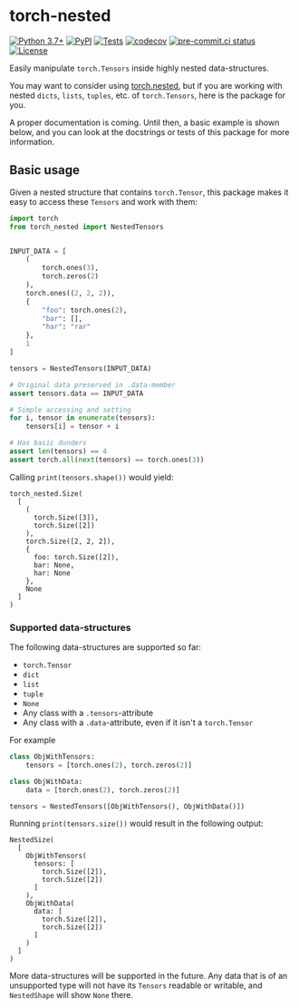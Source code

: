 # torch-nested

[![Python 3.7+](https://img.shields.io/badge/python-3.7+-blue.svg)](https://www.python.org/downloads/release/python-370/)
[![PyPI](https://img.shields.io/pypi/v/torch-nested)](https://pypi.org/project/torch-nested/)
[![Tests](https://github.com/snimu/torch-nested/actions/workflows/test.yml/badge.svg)](https://github.com/snimu/torch-nested/actions/workflows/test.yml)
[![codecov](https://codecov.io/gh/snimu/torch-nested/branch/main/graph/badge.svg)](https://codecov.io/gh/snimu/torch-nested)
[![pre-commit.ci status](https://results.pre-commit.ci/badge/github/snimu/torch-nested/main.svg)](https://results.pre-commit.ci/latest/github/snimu/torch-nested/main)
[![License](https://img.shields.io/pypi/l/torch-nested)](https://github.com/snimu/torch-nested/blob/main/LICENSE)

Easily manipulate `torch.Tensors` inside highly nested data-structures.

You may want to consider using [torch.nested](https://pytorch.org/docs/stable/nested.html),
but if you are working with nested `dicts`, `lists`, `tuples`, etc. of `torch.Tensors`, 
here is the package for you.

A proper documentation is coming. Until then, a basic example is shown below, and you can look at the docstrings 
or tests of this package for more information.

## Basic usage

Given a nested structure that contains `torch.Tensor`, this package makes it easy to access these `Tensors` and 
work with them: 

```python
import torch
from torch_nested import NestedTensors


INPUT_DATA = [
    (
        torch.ones(3), 
        torch.zeros(2)
    ),
    torch.ones((2, 2, 2)),
    {
        "foo": torch.ones(2), 
        "bar": [], 
        "har": "rar"
    },
    1
]

tensors = NestedTensors(INPUT_DATA)

# Original data preserved in .data-member
assert tensors.data == INPUT_DATA

# Simple accessing and setting
for i, tensor in enumerate(tensors):
    tensors[i] = tensor + i 

# Has basic dunders
assert len(tensors) == 4
assert torch.all(next(tensors) == torch.ones(3))
```

Calling `print(tensors.shape())` would yield:

```
torch_nested.Size(
  [
    (
      torch.Size([3]),
      torch.Size([2])
    ),
    torch.Size([2, 2, 2]),
    {
      foo: torch.Size([2]),
      bar: None,
      har: None
    },
    None
  ]
)

```

### Supported data-structures

The following data-structures are supported so far:

- `torch.Tensor`
- `dict`
- `list`
- `tuple`
- `None`
- Any class with a `.tensors`-attribute
- Any class with a `.data`-attribute, even if it isn't a `torch.Tensor`

For example

```python
class ObjWithTensors:
    tensors = [torch.ones(2), torch.zeros(2)]

class ObjWithData:
    data = [torch.ones(2), torch.zeros(2)]

tensors = NestedTensors([ObjWithTensors(), ObjWithData()])
```

Running `print(tensors.size())` would result in the following output:

```
NestedSize(
  [
    ObjWithTensors(
      tensors: [
        torch.Size([2]),
        torch.Size([2])
      ]
    ),
    ObjWithData(
      data: [
        torch.Size([2]),
        torch.Size([2])
      ]
    )
  ]
)
```

More data-structures will be supported in the future. Any data that is of an unsupported type 
will not have its `Tensors` readable or writable, and `NestedShape` will show `None` there.


